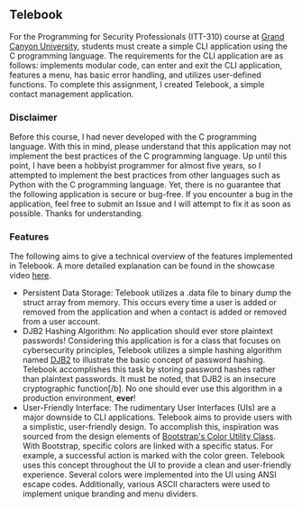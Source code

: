 ## Telebook
For the Programming for Security Professionals (ITT-310) course at [Grand Canyon University](https://gcu.edu), students must create a simple CLI application using the C programming language. The requirements for the CLI application are as follows: implements modular code, can enter and exit the CLI application, features a menu, has basic error handling, and utilizes user-defined functions. To complete this assignment, I created Telebook, a simple contact management application. 

### Disclaimer

Before this course, I had never developed with the C programming language. With this in mind, please understand that this application may not implement the best practices of the C programming language. Up until this point, I have been a hobbyist programmer for almost five years, so I attempted to implement the best practices from other languages such as Python with the C programming language. Yet, there is no guarantee that the following application is secure or bug-free. If you encounter a bug in the application, feel free to submit an Issue and I will attempt to fix it as soon as possible. Thanks for understanding. 

### Features

The following aims to give a technical overview of the features implemented in Telebook. A more detailed explanation can be found in the showcase video [here](). 

- Persistent Data Storage: Telebook utilizes a .data file to binary dump the struct array from memory. This occurs every time a user is added or removed from the application and when a contact is added or removed from a user account.
- DJB2 Hashing Algorithm: No application should ever store plaintext passwords! Considering this application is for a class that focuses on cybersecurity principles, Telebook utilizes a simple hashing algorithm named [DJB2](http://www.cse.yorku.ca/~oz/hash.html) to illustrate the basic concept of password hashing. Telebook accomplishes this task by storing password hashes rather than plaintext passwords. It must be noted, that DJB2 is an insecure cryptographic function[/b]. No one should ever use this algorithm in a production environment, **ever**!
- User-Friendly Interface: The rudimentary User Interfaces (UIs) are a major downside to CLI applications. Telebook aims to provide users with a simplistic, user-friendly design. To accomplish this, inspiration was sourced from the design elements of [Bootstrap's Color Utility Class](https://getbootstrap.com/docs/5.3/utilities/colors/#colors). With Bootstrap, specific colors are linked with a specific status. For example, a successful action is marked with the color green. Telebook uses this concept throughout the UI to provide a clean and user-friendly experience. Several colors were implemented into the UI using ANSI escape codes. Additionally, various ASCII characters were used to implement unique branding and menu dividers.  



